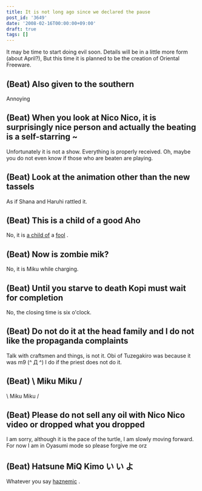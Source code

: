 ```yaml
---
title: It is not long ago since we declared the pause
post_id: '3649'
date: '2008-02-16T00:00:00+09:00'
draft: true
tags: []
---
```


It may be time to start doing evil soon. Details will be in a little more form (about April?), But this time it is planned to be the creation of Oriental Freeware.

## (Beat) Also given to the southern

Annoying

## (Beat) When you look at Nico Nico, it is surprisingly nice person and actually the beating is a self-starring ~

Unfortunately it is not a show. Everything is properly received. Oh, maybe you do not even know if those who are beaten are playing.

## (Beat) Look at the animation other than the new tassels

As if Shana and Haruhi rattled it.

## (Beat) This is a child of a good Aho

No, it is [a child of](https://danmaq.com/image/illustrations/miku/3939.png) a [fool](https://danmaq.com/image/illustrations/miku/3939.png) .

## (Beat) Now is zombie mik?

No, it is Miku while charging.

## (Beat) Until you starve to death Kopi must wait for completion

No, the closing time is six o'clock.

## (Beat) Do not do it at the head family and I do not like the propaganda complaints

Talk with craftsmen and things, is not it. Obi of Tuzegakiro was because it was m9 (^ Д ^) I do if the priest does not do it.

## (Beat) \ Miku Miku /

\ Miku Miku /

## (Beat) Please do not sell any oil with Nico Nico video or dropped what you dropped

I am sorry, although it is the pace of the turtle, I am slowly moving forward. For now I am in Oyasumi mode so please forgive me orz

## (Beat) Hatsune MiQ Kimo い い よ

Whatever you say [haznemic](https://danmaq.com/haznemic) .
